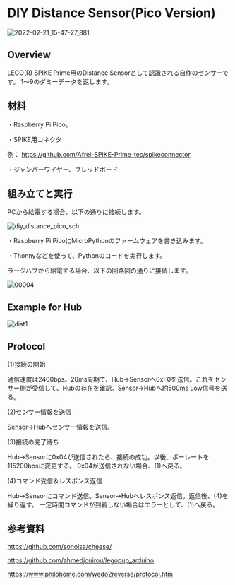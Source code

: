 # DIY Distance Sensor(Pico Version)

![2022-02-21_15-47-27_881](https://user-images.githubusercontent.com/5597377/154905247-233a7a38-cc52-4383-bda5-a77daba564c4.jpg)

## Overview
LEGO(R) SPIKE Prime用のDistance Sensorとして認識される自作のセンサーです。 1～9のダミーデータを返します。

## 材料
・Raspberry Pi Pico。

・SPIKE用コネクタ

例：  https://github.com/Afrel-SPIKE-Prime-tec/spikeconnector

・ジャンパーワイヤー、ブレッドボード

## 組み立てと実行
PCから給電する場合、以下の通りに接続します。

![diy_distance_pico_sch](https://user-images.githubusercontent.com/5597377/155250617-cbe1b20a-e1dd-4df0-bb76-c07999e0ea08.png)

・Raspberry Pi PicoにMicroPythonのファームウェアを書き込みます。

・Thonnyなどを使って、Pythonのコードを実行します。

ラージハブから給電する場合、以下の回路図の通りに接続します。

![00004](https://user-images.githubusercontent.com/5597377/168423547-7f40f33d-249e-4860-9a53-1cecd26751a3.png)

## Example for Hub

![dist1](https://user-images.githubusercontent.com/5597377/154905328-ffaa2709-041b-4442-a313-d1f9a70b0fc8.png)

## Protocol
(1)接続の開始

通信速度は2400bps。20ms周期で、Hub→Sensorへ0xF0を送信。これをセンサー側が受信して、Hubの存在を確認。Sensor→Hubへ約500ms Low信号を送る。

(2)センサー情報を送信

Sensor→Hubへセンサー情報を送信。

(3)接続の完了待ち

Hub→Sensorに0x04が送信されたら、接続の成功。以後、ボーレートを115200bpsに変更する。 0x04が送信されない場合、(1)へ戻る。

(4)コマンド受信＆レスポンス返信

Hub→Sensorにコマンド送信。Sensor→Hubへレスポンス返信。返信後、(4)を繰り返す。 一定時間コマンドが到着しない場合はエラーとして、(1)へ戻る。

## 参考資料
https://github.com/sonoisa/cheese/

https://github.com/ahmedjouirou/legopup_arduino

https://www.philohome.com/wedo2reverse/protocol.htm

